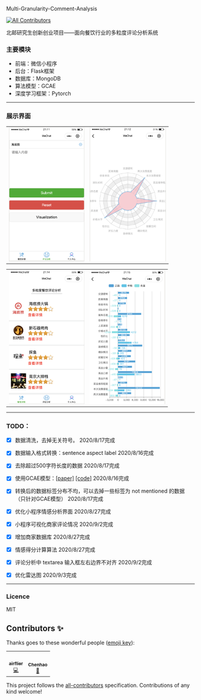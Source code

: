 Multi-Granularity-Comment-Analysis
<!-- ALL-CONTRIBUTORS-BADGE:START - Do not remove or modify this section -->
[![All Contributors](https://img.shields.io/badge/all_contributors-2-orange.svg?style=flat-square)](#contributors-)
<!-- ALL-CONTRIBUTORS-BADGE:END -->

北邮研究生创新创业项目——面向餐饮行业的多粒度评论分析系统

### 主要模块

- 前端：微信小程序
- 后台：Flask框架
- 数据库：MongoDB
- 算法模型：GCAE
- 深度学习框架：Pytorch



-----------------

### 展示界面

<table>
    <tr>
        <td ><center><img src="./images/image-comment.png" style="zoom:35%;" />
        </center></td>
        <td ><center><img src="./images/image-radar.png" style="zoom:35%;" />
        </center></td>
    </tr>
</table>

<table>
    <tr>
        <td ><center><img src="./images/image-restaurant.png" style="zoom:35%;" />
        </center></td>
        <td ><center><img src="./images/image-bar.png" style="zoom:35%;" />
        </center></td>
    </tr>
</table>



--------------------

### TODO：

- [x] 数据清洗，去掉无关符号。 2020/8/17完成
- [x] 数据输入格式转换：sentence aspect label  2020/8/16完成
- [x] 去除超过500字符长度的数据 2020/8/17完成
- [x] 使用GCAE模型：[[paper]](https://www.aclweb.org/anthology/P18-1234/) [[code]](https://github.com/wxue004cs/GCAE) 2020/8/16完成
- [x] 转换后的数据标签分布不均，可以去掉一些标签为 not mentioned 的数据（只针对GCAE模型） 2020/8/17完成
- [x] 优化小程序情感分析界面 2020/8/27完成
- [x] 小程序可视化商家评论情况 2020/9/2完成
- [x] 增加商家数据库 2020/8/27完成
- [x] 情感得分计算算法 2020/8/27完成
- [x] 评论分析中 textarea 输入框左右边界不对齐 2020/9/2完成
- [x] 优化雷达图 2020/9/3完成



--------------------

### Licence

MIT
## Contributors ✨

Thanks goes to these wonderful people ([emoji key](https://allcontributors.org/docs/en/emoji-key)):

<!-- ALL-CONTRIBUTORS-LIST:START - Do not remove or modify this section -->
<!-- prettier-ignore-start -->
<!-- markdownlint-disable -->
<table>
  <tr>
    <td align="center"><a href="https://github.com/airflier"><img src="https://avatars0.githubusercontent.com/u/51824426?v=4" width="100px;" alt=""/><br /><sub><b>airflier</b></sub></a><br /><a href="https://github.com/CCChenhao997/Multi-Granularity-Comment-Analysis/commits?author=airflier" title="Code">💻</a></td>
    <td align="center"><a href="http://chenhao.space/"><img src="https://avatars2.githubusercontent.com/u/22636738?v=4" width="100px;" alt=""/><br /><sub><b>Chenhao</b></sub></a><br /><a href="#ideas-CCChenhao997" title="Ideas, Planning, & Feedback">🤔</a></td>
  </tr>
</table>

<!-- markdownlint-enable -->
<!-- prettier-ignore-end -->
<!-- ALL-CONTRIBUTORS-LIST:END -->

This project follows the [all-contributors](https://github.com/all-contributors/all-contributors) specification. Contributions of any kind welcome!